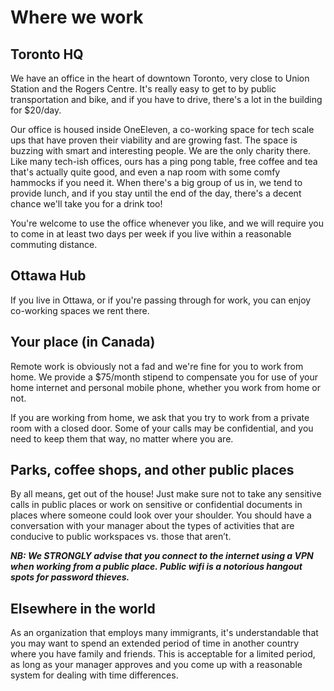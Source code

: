 # Where we work

## Toronto HQ
We have an office in the heart of downtown Toronto, very close to Union Station and the Rogers Centre. It's really easy to get to by public transportation and bike, and if you have to drive, there's a lot in the building for $20/day.

Our office is housed inside OneEleven, a co-working space for tech scale ups that have proven their viability and are growing fast. The space is buzzing with smart and interesting people. We are the only charity there. Like many tech-ish offices, ours has a ping pong table, free coffee and tea that's actually quite good, and even a nap room with some comfy hammocks if you need it. When there's a big group of us in, we tend to provide lunch, and if you stay until the end of the day, there's a decent chance we'll take you for a drink too!

You're welcome to use the office whenever you like, and we will require you to come in at least two days per week if you live within a reasonable commuting distance.

## Ottawa Hub
If you live in Ottawa, or if you're passing through for work, you can enjoy co-working spaces we rent there.

## Your place (in Canada)
Remote work is obviously not a fad and we're fine for you to work from home. We provide a $75/month stipend to compensate you for use of your home internet and personal mobile phone, whether you work from home or not.

If you are working from home, we ask that you try to work from a private room with a closed door. Some of your calls may be confidential, and you need to keep them that way, no matter where you are.

## Parks, coffee shops, and other public places
By all means, get out of the house! Just make sure not to take any sensitive calls in public places or work on sensitive or confidential documents in places where someone could look over your shoulder. You should have a conversation with your manager about the types of activities that are conducive to public workspaces vs. those that aren’t.

__*NB: We STRONGLY advise that you connect to the internet using a VPN when working from a public place. Public wifi is a notorious hangout spots for password thieves.*__

## Elsewhere in the world
As an organization that employs many immigrants, it's understandable that you may want to spend an extended period of time in another country where you have family and friends. This is acceptable for a limited period, as long as your manager approves and you come up with a reasonable system for dealing with time differences.  

<cta-arrow target="okrs" text="OKRs"></cta-arrow>

